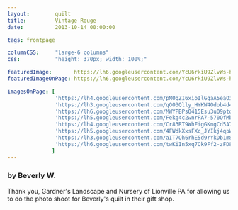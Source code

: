 ```yaml
---
layout:        quilt
title:         Vintage Rouge
date:          2013-10-14 00:00:00

tags: frontpage

columnCSS:     "large-6 columns"
css:           "height: 370px; width: 100%;"

featuredImage:       https://lh6.googleusercontent.com/YcU6rkiU9ZlvWs-hDVgR3AOlbel_FLjHf1HXEqgTQUA=w470
featuredImageOnPage: https://lh6.googleusercontent.com/YcU6rkiU9ZlvWs-hDVgR3AOlbel_FLjHf1HXEqgTQUA=w1000

imagesOnPage: [
               'https://lh4.googleusercontent.com/pM0qZI6xioIlGqaA5eaOi8f9Hi8-F_Xxmqwde0asvkY=w303',
               'https://lh3.googleusercontent.com/qOO3Qlly_HYKW4Odob4d4PYdMMaiLZwwyCQafsdM29s=w303',
               'https://lh6.googleusercontent.com/MWYPBPsO415Esu3uO9ptodxKKECc7AY3EXflIl8hP6Y=w303',
               'https://lh5.googleusercontent.com/Fekg4c2wnrPA7-570OfMb3iTArc5fKfvLrdVRBPTmCI=w303',
               'https://lh4.googleusercontent.com/Cr83RT9WhFigGKngCd5A7HBizxLcDnZ93MLPL0FNk-U=w303',
               'https://lh5.googleusercontent.com/4FWdkXxsFXc_JYIkj4qpWWKaWhRkt_9a-HANHL2rK9Y=w303',
               'https://lh3.googleusercontent.com/aIT7Oh6rhE5d9rYkDb1m8SymR6QRkUKhPNsm2LE_kLc=w303',
               'https://lh6.googleusercontent.com/twKiIn5xq7Ok9Ff2-zFD8SEejFDmca6VxbGrJdQswNg=w303'
              ]
---
```


### by Beverly W.

Thank you, Gardner's Landscape and Nursery of Lionville PA for allowing us to do the photo shoot for Beverly's quilt in their gift shop.
